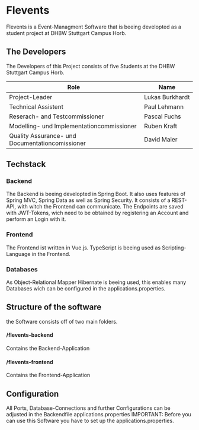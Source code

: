 # Flevents 
Flevents is a Event-Managment Software that is beeing developted as a student project at DHBW Stuttgart Campus Horb. 

## The Developers 

The Developers of this Project consists of five Students at the DHBW Stuttgart Campus Horb.

| Role | Name |
| --- | --- |
| Project-Leader | Lukas&nbsp;Burkhardt |
| Technical Assistent | Paul&nbsp;Lehmann |
| Reserach- and Testcommissioner | Pascal&nbsp;Fuchs |
| Modelling- und Implementationcommissioner | Ruben&nbsp;Kraft |
| Quality Assurance- und Documentationcomissioner | David&nbsp;Maier |

## Techstack 

### Backend
The Backend is beeing developted in Spring Boot. It also uses features of Spring MVC, Spring Data as well as Spring Security. 
It consists of a REST-API, with witch the Frontend can communicate. 
The Endpoints are saved with JWT-Tokens, wich need to be obtained by registering an Account and perform an Login with it. 

### Frontend 
The Frontend ist written in Vue.js. TypeScript is beeing used as Scripting-Language in the Frontend. 

### Databases 
As Object-Relational Mapper Hibernate is beeing used, this enables many Databases wich can be configured in the applications.properties. 

## Structure of the software
the Software consists off of two main folders. 

#### /flevents-backend
Contains the Backend-Application 
#### /flevents-frontend
Contains the Frontend-Application 

## Configuration 
All Ports, Database-Connections and further Configurations can be adjusted in the Backendfile applications.properties
IMPORTANT: Before you can use this Software you have to set up the applications.properties. 
